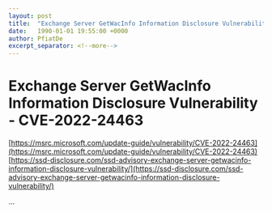```yaml
---
layout: post
title:  "Exchange Server GetWacInfo Information Disclosure Vulnerability - CVE-2022-24463"
date:   1990-01-01 19:55:00 +0000
author: PfiatDe
excerpt_separator: <!--more-->
---
```


# Exchange Server GetWacInfo Information Disclosure Vulnerability - CVE-2022-24463
[https://msrc.microsoft.com/update-guide/vulnerability/CVE-2022-24463](https://msrc.microsoft.com/update-guide/vulnerability/CVE-2022-24463)
[https://ssd-disclosure.com/ssd-advisory-exchange-server-getwacinfo-information-disclosure-vulnerability/](https://ssd-disclosure.com/ssd-advisory-exchange-server-getwacinfo-information-disclosure-vulnerability/)

...
<!--more-->
